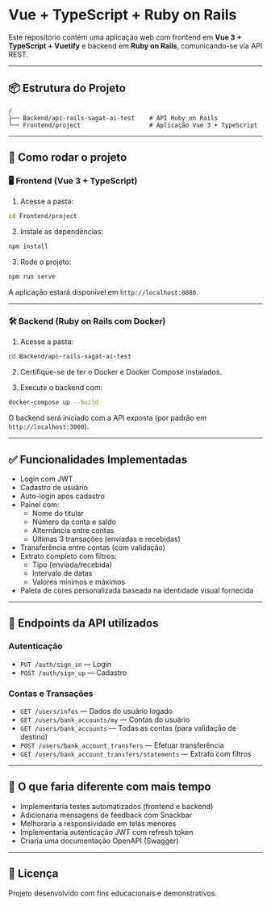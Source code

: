 # Vue + TypeScript + Ruby on Rails

Este repositório contém uma aplicação web com frontend em **Vue 3 + TypeScript + Vuetify** e backend em **Ruby on Rails**, comunicando-se via API REST.

---

## 📦 Estrutura do Projeto

```
/
├── Backend/api-rails-sagat-ai-test    # API Ruby on Rails
└── Frontend/project                   # Aplicação Vue 3 + TypeScript
```

---

## 🚀 Como rodar o projeto

### 🖥️ Frontend (Vue 3 + TypeScript)

1. Acesse a pasta:

```bash
cd Frontend/project
```

2. Instale as dependências:

```bash
npm install
```

3. Rode o projeto:

```bash
npm run serve
```

A aplicação estará disponível em `http://localhost:8080`.

---

### 🛠️ Backend (Ruby on Rails com Docker)

1. Acesse a pasta:

```bash
cd Backend/api-rails-sagat-ai-test
```

2. Certifique-se de ter o Docker e Docker Compose instalados.

3. Execute o backend com:

```bash
docker-compose up --build
```

O backend será iniciado com a API exposta (por padrão em `http://localhost:3000`).

---

## ✅ Funcionalidades Implementadas

- Login com JWT
- Cadastro de usuário
- Auto-login após cadastro
- Painel com:
  - Nome do titular
  - Número da conta e saldo
  - Alternância entre contas
  - Últimas 3 transações (enviadas e recebidas)
- Transferência entre contas (com validação)
- Extrato completo com filtros:
  - Tipo (enviada/recebida)
  - Intervalo de datas
  - Valores mínimos e máximos
- Paleta de cores personalizada baseada na identidade visual fornecida

---

## 📡 Endpoints da API utilizados

### Autenticação

- `PUT /auth/sign_in` — Login
- `POST /auth/sign_up` — Cadastro

### Contas e Transações

- `GET /users/infos` — Dados do usuário logado
- `GET /users/bank_accounts/my` — Contas do usuário
- `GET /users/bank_accounts` — Todas as contas (para validação de destino)
- `POST /users/bank_account_transfers` — Efetuar transferência
- `GET /users/bank_account_transfers/statements` — Extrato com filtros

---

## 🧠 O que faria diferente com mais tempo

- Implementaria testes automatizados (frontend e backend)
- Adicionaria mensagens de feedback com Snackbar
- Melhoraria a responsividade em telas menores
- Implementaria autenticação JWT com refresh token
- Criaria uma documentação OpenAPI (Swagger)

---

## 📄 Licença

Projeto desenvolvido com fins educacionais e demonstrativos.
